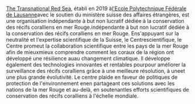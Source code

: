 [The Transnational Red Sea](https://trsc.org), établi en 2019 à[l'Ecole Polytechnique Fédérale de Lausanne](https://www.epfl.ch/)avec le soutien du ministère suisse des affaires étrangères, est une organisation indépendante à but non lucratif dédiée à la conservation des récifs coralliens en mer Rouge.indépendante à but non lucratif dédiée à la conservation des récifs coralliens en mer Rouge. Ens'appuyant sur la neutralité et l'expertise scientifique de la Suisse, le Centrescientifique, le Centre promeut la collaboration scientifique entre les pays de la mer Rouge afin de mieuxmieux comprendre comment les coraux de la région ont développé une résilience auau changement climatique. Il développe également des technologies innovantes et rentables pourpour améliorer la surveillance des récifs coralliens grâce à une meilleure résolution, à uneet une plus grande évolutivité. Le centre plaide en faveur de politiques de protection de l'environnement enen partageant ces solutions avec les nations de la mer Rouge et au-delà, en soutenantles efforts scientifiques de conservation des récifs coralliens à l'échelle mondiale.